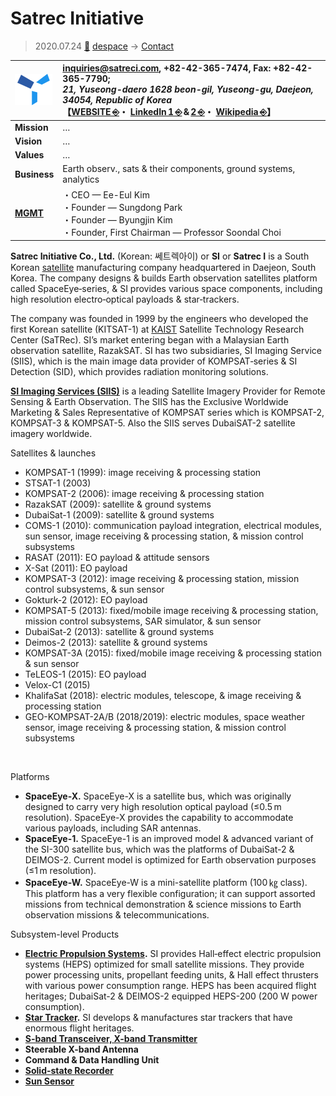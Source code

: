 # Satrec Initiative
> 2020.07.24 [🚀](../../index/index.md) [despace](../index.md) → [Contact](../contact.md)

|[![](../f/contact/s/satreci_logo1_thumb.webp)](../f/contact/s/satreci_logo1.webp)|<inquiries@satreci.com>, +82-42-365-7474, Fax: +82-42-365-7790;<br> *21, Yuseong-daero 1628 beon-gil, Yuseong-gu, Daejeon, 34054, Republic of Korea*<br> 【[WEBSITE ⎆](https://www.satreci.com/)・ [LinkedIn 1 ⎆](https://www.linkedin.com/company/satrec-initiative) & [2 ⎆](https://www.linkedin.com/company/si-imaging-services/)・ [Wikipedia ⎆](https://en.wikipedia.org/wiki/Satrec_Initiative)】|
|:-|:-|
|**Mission**|…|
|**Vision**|…|
|**Values**|…|
|**Business**|	Earth observ., sats & their components, ground systems, analytics|
|**[MGMT](../mgmt.md)**|・CEO — Ee-Eul Kim<br> ・Founder — Sungdong Park<br> ・Founder — Byungjin Kim<br> ・Founder, First Chairman — Professor Soondal Choi|

**Satrec Initiative Co., Ltd.** (Korean: 쎄트렉아이) or **SI** or **Satrec I** is a South Korean [satellite](../sc.md) manufacturing company headquartered in Daejeon, South Korea. The company designs & builds Earth observation satellites platform called SpaceEye‑series, & SI provides various space components, including high resolution electro‑optical payloads & star‑trackers.

The company was founded in 1999 by the engineers who developed the first Korean satellite (KITSAT-1) at [KAIST](kaist.md) Satellite Technology Research Center (SaTRec). SI’s market entering began with a Malaysian Earth observation satellite, RazakSAT. SI has two subsidiaries, SI Imaging Service (SIIS), which is the main image data provider of KOMPSAT‑series & SI Detection (SID), which provides radiation monitoring solutions.

**[SI Imaging Services (SIIS)](siis.md)** is a leading Satellite Imagery Provider for Remote Sensing & Earth Observation. The SIIS has the Exclusive Worldwide Marketing & Sales Representative of KOMPSAT series which is KOMPSAT-2, KOMPSAT-3 & KOMPSAT-5. Also the SIIS serves DubaiSAT-2 satellite imagery worldwide.

Satellites & launches

   - KOMPSAT-1 (1999): image receiving & processing station
   - STSAT-1 (2003)
   - KOMPSAT-2 (2006): image receiving & processing station
   - RazakSAT (2009): satellite & ground systems
   - DubaiSat-1 (2009): satellite & ground systems
   - COMS-1 (2010): communication payload integration, electrical modules, sun sensor, image receiving & processing station, & mission control subsystems
   - RASAT (2011): EO payload & attitude sensors
   - X-Sat (2011): EO payload
   - KOMPSAT-3 (2012): image receiving & processing station, mission control subsystems, & sun sensor
   - Gokturk-2 (2012): EO payload
   - KOMPSAT-5 (2013): fixed/mobile image receiving & processing station, mission control subsystems, SAR simulator, & sun sensor
   - DubaiSat-2 (2013): satellite & ground systems
   - Deimos-2 (2013): satellite & ground systems
   - KOMPSAT-3A (2015): fixed/mobile image receiving & processing station & sun sensor
   - TeLEOS-1 (2015): EO payload
   - Velox-C1 (2015)
   - KhalifaSat (2018): electric modules, telescope, & image receiving & processing station
   - GEO-KOMPSAT-2A/B (2018/2019): electric modules, space weather sensor, image receiving & processing station, & mission control subsystems

<p style="page-break-after:always"> </p>

Platforms

   - **SpaceEye-X.** SpaceEye-X is a satellite bus, which was originally designed to carry very high resolution optical payload (≤0.5 m resolution). SpaceEye-X provides the capability to accommodate various payloads, including SAR antennas.
   - **SpaceEye-1.** SpaceEye-1 is an improved model & advanced variant of the SI-300 satellite bus, which was the platforms of DubaiSat-2 & DEIMOS-2. Current model is optimized for Earth observation purposes (≤1 m resolution).
   - **SpaceEye-W.** SpaceEye-W is a mini-satellite platform (100 ㎏ class). This platform has a very flexible configuration; it can support assorted missions from technical demonstration & science missions to Earth observation missions & telecommunications.

Subsystem-level Products

   - **[Electric Propulsion Systems](../ps.md).** SI provides Hall‑effect electric propulsion systems (HEPS) optimized for small satellite missions. They provide power processing units, propellant feeding units, & Hall effect thrusters with various power consumption range. HEPS has been acquired flight heritages; DubaiSat-2 & DEIMOS-2 equipped HEPS-200 (200 W power consumption).
   - **[Star Tracker](../sensor.md).** SI develops & manufactures star trackers that have enormous flight heritages.
   - **[S-band Transceiver, X-band Transmitter](../comms.md)**
   - **Steerable X-band Antenna**
   - **Command & Data Handling Unit**
   - **[Solid-state Recorder](../ds.md)**
   - **[Sun Sensor](../sensor.md)**

